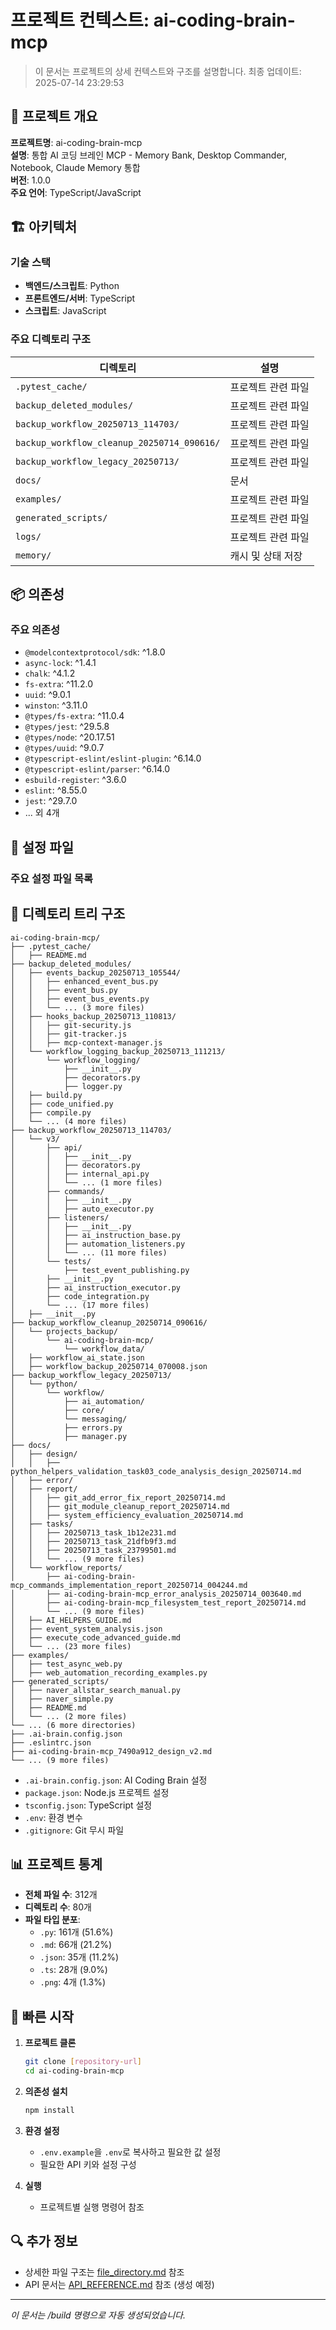 # 프로젝트 컨텍스트: ai-coding-brain-mcp

> 이 문서는 프로젝트의 상세 컨텍스트와 구조를 설명합니다.
> 최종 업데이트: 2025-07-14 23:29:53

## 🎯 프로젝트 개요

**프로젝트명**: ai-coding-brain-mcp  
**설명**: 통합 AI 코딩 브레인 MCP - Memory Bank, Desktop Commander, Notebook, Claude Memory 통합  
**버전**: 1.0.0  
**주요 언어**: TypeScript/JavaScript

## 🏗️ 아키텍처

### 기술 스택
- **백엔드/스크립트**: Python
- **프론트엔드/서버**: TypeScript
- **스크립트**: JavaScript

### 주요 디렉토리 구조

| 디렉토리 | 설명 |
|---------|------|
| `.pytest_cache/` | 프로젝트 관련 파일 |
| `backup_deleted_modules/` | 프로젝트 관련 파일 |
| `backup_workflow_20250713_114703/` | 프로젝트 관련 파일 |
| `backup_workflow_cleanup_20250714_090616/` | 프로젝트 관련 파일 |
| `backup_workflow_legacy_20250713/` | 프로젝트 관련 파일 |
| `docs/` | 문서 |
| `examples/` | 프로젝트 관련 파일 |
| `generated_scripts/` | 프로젝트 관련 파일 |
| `logs/` | 프로젝트 관련 파일 |
| `memory/` | 캐시 및 상태 저장 |

## 📦 의존성

### 주요 의존성
- `@modelcontextprotocol/sdk`: ^1.8.0
- `async-lock`: ^1.4.1
- `chalk`: ^4.1.2
- `fs-extra`: ^11.2.0
- `uuid`: ^9.0.1
- `winston`: ^3.11.0
- `@types/fs-extra`: ^11.0.4
- `@types/jest`: ^29.5.8
- `@types/node`: ^20.17.51
- `@types/uuid`: ^9.0.7
- `@typescript-eslint/eslint-plugin`: ^6.14.0
- `@typescript-eslint/parser`: ^6.14.0
- `esbuild-register`: ^3.6.0
- `eslint`: ^8.55.0
- `jest`: ^29.7.0
- ... 외 4개

## 🔧 설정 파일

### 주요 설정 파일 목록

## 📂 디렉토리 트리 구조

```
ai-coding-brain-mcp/
├── .pytest_cache/
│   ├── README.md
├── backup_deleted_modules/
│   ├── events_backup_20250713_105544/
│   │   ├── enhanced_event_bus.py
│   │   ├── event_bus.py
│   │   ├── event_bus_events.py
│   │   └── ... (3 more files)
│   ├── hooks_backup_20250713_110813/
│   │   ├── git-security.js
│   │   ├── git-tracker.js
│   │   ├── mcp-context-manager.js
│   └── workflow_logging_backup_20250713_111213/
│       └── workflow_logging/
│           ├── __init__.py
│           ├── decorators.py
│           ├── logger.py
│   ├── build.py
│   ├── code_unified.py
│   ├── compile.py
│   └── ... (4 more files)
├── backup_workflow_20250713_114703/
│   └── v3/
│       ├── api/
│       │   ├── __init__.py
│       │   ├── decorators.py
│       │   ├── internal_api.py
│       │   └── ... (1 more files)
│       ├── commands/
│       │   ├── __init__.py
│       │   ├── auto_executor.py
│       ├── listeners/
│       │   ├── __init__.py
│       │   ├── ai_instruction_base.py
│       │   ├── automation_listeners.py
│       │   └── ... (11 more files)
│       └── tests/
│           ├── test_event_publishing.py
│       ├── __init__.py
│       ├── ai_instruction_executor.py
│       ├── code_integration.py
│       └── ... (17 more files)
│   ├── __init__.py
├── backup_workflow_cleanup_20250714_090616/
│   └── projects_backup/
│       └── ai-coding-brain-mcp/
│           └── workflow_data/
│   ├── workflow_ai_state.json
│   ├── workflow_backup_20250714_070008.json
├── backup_workflow_legacy_20250713/
│   └── python/
│       └── workflow/
│           ├── ai_automation/
│           ├── core/
│           └── messaging/
│           ├── errors.py
│           ├── manager.py
├── docs/
│   ├── design/
│   │   ├── python_helpers_validation_task03_code_analysis_design_20250714.md
│   ├── error/
│   ├── report/
│   │   ├── git_add_error_fix_report_20250714.md
│   │   ├── git_module_cleanup_report_20250714.md
│   │   ├── system_efficiency_evaluation_20250714.md
│   ├── tasks/
│   │   ├── 20250713_task_1b12e231.md
│   │   ├── 20250713_task_21dfb9f3.md
│   │   ├── 20250713_task_23799501.md
│   │   └── ... (9 more files)
│   └── workflow_reports/
│       ├── ai-coding-brain-mcp_commands_implementation_report_20250714_004244.md
│       ├── ai-coding-brain-mcp_error_analysis_20250714_003640.md
│       ├── ai-coding-brain-mcp_filesystem_test_report_20250714.md
│       └── ... (9 more files)
│   ├── AI_HELPERS_GUIDE.md
│   ├── event_system_analysis.json
│   ├── execute_code_advanced_guide.md
│   └── ... (23 more files)
├── examples/
│   ├── test_async_web.py
│   ├── web_automation_recording_examples.py
├── generated_scripts/
│   ├── naver_allstar_search_manual.py
│   ├── naver_simple.py
│   ├── README.md
│   └── ... (2 more files)
└── ... (6 more directories)
├── .ai-brain.config.json
├── .eslintrc.json
├── ai-coding-brain-mcp_7490a912_design_v2.md
└── ... (9 more files)
```
- `.ai-brain.config.json`: AI Coding Brain 설정
- `package.json`: Node.js 프로젝트 설정
- `tsconfig.json`: TypeScript 설정
- `.env`: 환경 변수
- `.gitignore`: Git 무시 파일

## 📊 프로젝트 통계

- **전체 파일 수**: 312개
- **디렉토리 수**: 80개
- **파일 타입 분포**:
  - `.py`: 161개 (51.6%)
  - `.md`: 66개 (21.2%)
  - `.json`: 35개 (11.2%)
  - `.ts`: 28개 (9.0%)
  - `.png`: 4개 (1.3%)

## 🚀 빠른 시작

1. **프로젝트 클론**
   ```bash
   git clone [repository-url]
   cd ai-coding-brain-mcp
   ```

2. **의존성 설치**
   ```bash
   npm install
   ```

3. **환경 설정**
   - `.env.example`을 `.env`로 복사하고 필요한 값 설정
   - 필요한 API 키와 설정 구성

4. **실행**
   - 프로젝트별 실행 명령어 참조

## 🔍 추가 정보

- 상세한 파일 구조는 [file_directory.md](./file_directory.md) 참조
- API 문서는 [API_REFERENCE.md](./API_REFERENCE.md) 참조 (생성 예정)

---
*이 문서는 /build 명령으로 자동 생성되었습니다.*
